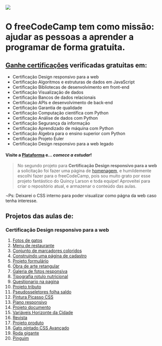 ![](https://cdn.freecodecamp.org/platform/universal/fcc_primary.svg)

# O freeCodeCamp tem como missão: ajudar as pessoas a aprender a programar de forma gratuita.
 
## [Ganhe certificações](https://freecodecamp.org) verificadas gratuitas em:
* Certificação Design responsivo para a web
* Certificação Algoritmos e estruturas de dados em JavaScript
* Certificação Bibliotecas de desenvolvimento em front-end
* Certificação Visualização de dados
* Certificação Bancos de dados relacionais
* Certificação APIs e desenvolvimento de back-end
* Certificação Garantia de qualidade
* Certificação Computação científica com Python
* Certificação Análise de dados com Python
* Certificação Segurança da informação
* Certificação Aprendizado de máquina com Python
* Certificação Álgebra para o ensino superior com Python
* Certificação Projeto Euler
* Certificação Design responsivo para a web legado

#### Visite a [Plataforma](https://freecodecamp.org/) e... *comece a estudar*!

> No segundo projeto para **Certificação Design responsivo para a web** a solicitação foi fazer uma página de [homenagem](https://mlsfront.github.io/freeCodeCamp), e humildemente escolhi fazer para o freeCodeCamp, pois sou muito grato por esse projeto fantástico do Quincy Larson e toda equipe!
> Aproveitei para criar o repositório atual, e armazenar o conteúdo das aulas.

¬Ps: Deixarei o CSS interno para poder visualizar como págna da web caso tenha interesse.

## Projetos das aulas de:

### Certificação Design responsivo para a web
1. [Fotos de gatos](https://mlsfront.github.io/freeCodeCamp/projetos/designResponsivo/01_aplicativo-de-fotos-de-gatos.html)
2. [Menu de restaurante](https://mlsfront.github.io/freeCodeCamp/projetos/designResponsivo/02_menu-de-restaurante.html)
3. [Conjunto de marcadores coloridos](https://mlsfront.github.io/freeCodeCamp/projetos/designResponsivo/03_conjunto-de-marcadores-coloridos.html)
4. [Construindo uma página de cadastro](https://mlsfront.github.io/freeCodeCamp/projetos/designResponsivo/04_construindo-uma-página-de-cadastro.html)
5. [Projeto formulário](https://mlsfront.github.io/freeCodeCamp/projetos/designResponsivo/05_projeto-certificado.html)
6. [Obra de arte retangular](https://mlsfront.github.io/freeCodeCamp/projetos/designResponsivo/06_obra-de-arte-retangular.html)
7. [Galeria de fotos responsiva](https://mlsfront.github.io/freeCodeCamp/projetos/designResponsivo/07_galeria-de-fotos-responsiva.html)
8. [Tipografia rotulo nutricional](https://mlsfront.github.io/freeCodeCamp/projetos/designResponsivo/08_tipografia-rotulo-nutricional.html)
9. [Questionario na pagina](https://mlsfront.github.io/freeCodeCamp/projetos/designResponsivo/09_questionario-na-pagina.html)
0. [Projeto tributo](https://mlsfront.github.io/freeCodeCamp/projetos/designResponsivo/10_projeto-certificado.html)
1. [Pseudosseletores folha saldo](https://mlsfront.github.io/freeCodeCamp/projetos/designResponsivo/11_pseudosseletores-folha-saldo.html)
2. [Pintura Picasso CSS](https://mlsfront.github.io/freeCodeCamp/projetos/designResponsivo/12_pintura-picasso.html)
3. [Piano responsivo](https://mlsfront.github.io/freeCodeCamp/projetos/designResponsivo/13_responsivo-piano.html)
4. [Projeto documento](https://mlsfront.github.io/freeCodeCamp/projetos/designResponsivo/14_projeto-certificado.html)
5. [Variáveis Horizonte da Cidade](https://mlsfront.github.io/freeCodeCamp/projetos/designResponsivo/15_variaveis-horizonte-cidade.html)
6. [Revista](https://mlsfront.github.io/freeCodeCamp/projetos/designResponsivo/16_criando-revista.html)
7. [Projeto produto](https://mlsfront.github.io/freeCodeCamp/projetos/designResponsivo/17_projeto-certificado.html)
8. [Gato pintado CSS Avançado](https://mlsfront.github.io/freeCodeCamp/projetos/designResponsivo/18_gato-pintado.html)
9. [Roda gigante](https://mlsfront.github.io/freeCodeCamp/projetos/designResponsivo/19_roda-gigante.html)
10. [Pinguim](https://mlsfront.github.io/freeCodeCamp/projetos/designResponsivo/20_pinguin.html)
